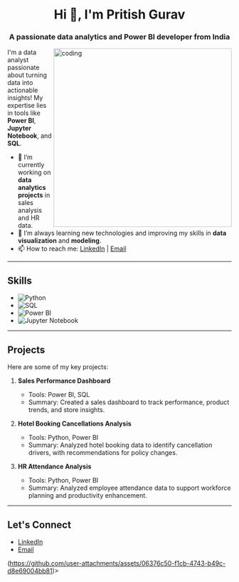 <h1 align="center"> Hi 👋, I'm Pritish Gurav</h1>
<h3 align="center">A passionate data analytics and Power BI developer from India</h3>

<img align="right" alt="coding" width="400" src="(https://github.com/user-attachments/assets/06376c50-f1cb-4743-b49c-d8e69004bb81)>" />

I'm a data analyst passionate about turning data into actionable insights! My expertise lies in tools like **Power BI**, **Jupyter Notebook**, and **SQL**.

- 🔭 I’m currently working on **data analytics projects** in sales analysis and HR data.
- 🌱 I’m always learning new technologies and improving my skills in **data visualization** and **modeling**.
- 📫 How to reach me: [LinkedIn](your-linkedin-url) | [Email](mailto:your-email@example.com)

---

## Skills

- ![Python](https://img.shields.io/badge/Python-3776AB?style=for-the-badge&logo=python&logoColor=white)
- ![SQL](https://img.shields.io/badge/SQL-336791?style=for-the-badge&logo=postgresql&logoColor=white)
- ![Power BI](https://img.shields.io/badge/Power_BI-F2C811?style=for-the-badge&logo=powerbi&logoColor=black)
- ![Jupyter Notebook](https://img.shields.io/badge/Jupyter-FF8500?style=for-the-badge&logo=jupyter&logoColor=white)

---

## Projects
Here are some of my key projects:
1. **Sales Performance Dashboard**
   - Tools: Power BI, SQL
   - Summary: Created a sales dashboard to track performance, product trends, and store insights.

2. **Hotel Booking Cancellations Analysis**
   - Tools: Python, Power BI
   - Summary: Analyzed hotel booking data to identify cancellation drivers, with recommendations for policy changes.

3. **HR Attendance Analysis**
   - Tools: Python, Power BI
   - Summary: Analyzed employee attendance data to support workforce planning and productivity enhancement.

---

## Let's Connect
- [LinkedIn](https://www.linkedin.com/in/pritish-gurav009/)
- [Email](mailto:your-email@example.com)


(https://github.com/user-attachments/assets/06376c50-f1cb-4743-b49c-d8e69004bb81)>


